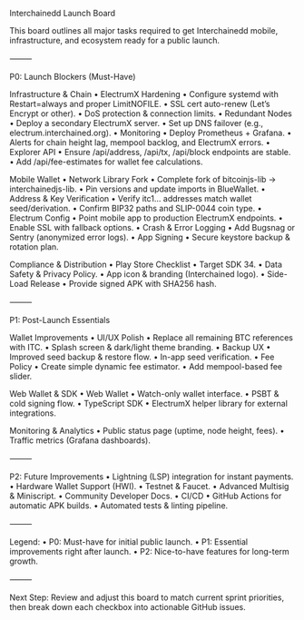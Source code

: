Interchainedd Launch Board

This board outlines all major tasks required to get Interchainedd mobile, infrastructure, and ecosystem ready for a public launch.

⸻

P0: Launch Blockers (Must-Have)

Infrastructure & Chain
	•	ElectrumX Hardening
	•	Configure systemd with Restart=always and proper LimitNOFILE.
	•	SSL cert auto-renew (Let’s Encrypt or other).
	•	DoS protection & connection limits.
	•	Redundant Nodes
	•	Deploy a secondary ElectrumX server.
	•	Set up DNS failover (e.g., electrum.interchained.org).
	•	Monitoring
	•	Deploy Prometheus + Grafana.
	•	Alerts for chain height lag, mempool backlog, and ElectrumX errors.
	•	Explorer API
	•	Ensure /api/address, /api/tx, /api/block endpoints are stable.
	•	Add /api/fee-estimates for wallet fee calculations.

Mobile Wallet
	•	Network Library Fork
	•	Complete fork of bitcoinjs-lib -> interchainedjs-lib.
	•	Pin versions and update imports in BlueWallet.
	•	Address & Key Verification
	•	Verify itc1... addresses match wallet seed/derivation.
	•	Confirm BIP32 paths and SLIP-0044 coin type.
	•	Electrum Config
	•	Point mobile app to production ElectrumX endpoints.
	•	Enable SSL with fallback options.
	•	Crash & Error Logging
	•	Add Bugsnag or Sentry (anonymized error logs).
	•	App Signing
	•	Secure keystore backup & rotation plan.

Compliance & Distribution
	•	Play Store Checklist
	•	Target SDK 34.
	•	Data Safety & Privacy Policy.
	•	App icon & branding (Interchained logo).
	•	Side-Load Release
	•	Provide signed APK with SHA256 hash.

⸻

P1: Post-Launch Essentials

Wallet Improvements
	•	UI/UX Polish
	•	Replace all remaining BTC references with ITC.
	•	Splash screen & dark/light theme branding.
	•	Backup UX
	•	Improved seed backup & restore flow.
	•	In-app seed verification.
	•	Fee Policy
	•	Create simple dynamic fee estimator.
	•	Add mempool-based fee slider.

Web Wallet & SDK
	•	Web Wallet
	•	Watch-only wallet interface.
	•	PSBT & cold signing flow.
	•	TypeScript SDK
	•	ElectrumX helper library for external integrations.

Monitoring & Analytics
	•	Public status page (uptime, node height, fees).
	•	Traffic metrics (Grafana dashboards).

⸻

P2: Future Improvements
	•	Lightning (LSP) integration for instant payments.
	•	Hardware Wallet Support (HWI).
	•	Testnet & Faucet.
	•	Advanced Multisig & Miniscript.
	•	Community Developer Docs.
	•	CI/CD
	•	GitHub Actions for automatic APK builds.
	•	Automated tests & linting pipeline.

⸻

Legend:
	•	P0: Must-have for initial public launch.
	•	P1: Essential improvements right after launch.
	•	P2: Nice-to-have features for long-term growth.

⸻

Next Step: Review and adjust this board to match current sprint priorities, then break down each checkbox into actionable GitHub issues.
